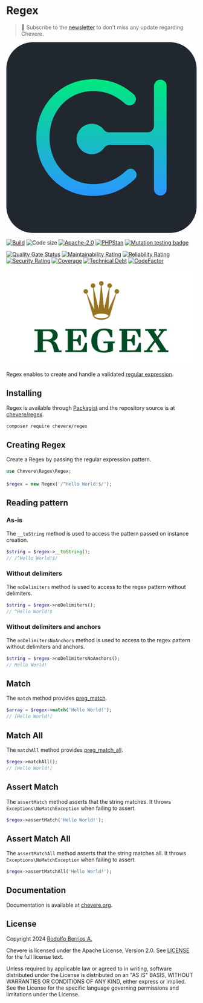 # Regex

> 🔔 Subscribe to the [newsletter](https://chv.to/chevere-newsletter) to don't miss any update regarding Chevere.

![Chevere](chevere.svg)

[![Build](https://img.shields.io/github/actions/workflow/status/chevere/regex/test.yml?branch=1.0&style=flat-square)](https://github.com/chevere/regex/actions)
![Code size](https://img.shields.io/github/languages/code-size/chevere/regex?style=flat-square)
[![Apache-2.0](https://img.shields.io/github/license/chevere/regex?style=flat-square)](LICENSE)
[![PHPStan](https://img.shields.io/badge/PHPStan-level%209-blueviolet?style=flat-square)](https://phpstan.org/)
[![Mutation testing badge](https://img.shields.io/endpoint?style=flat-square&url=https%3A%2F%2Fbadge-api.stryker-mutator.io%2Fgithub.com%2Fchevere%2Fregex%2F1.0)](https://dashboard.stryker-mutator.io/reports/github.com/chevere/regex/1.0)

[![Quality Gate Status](https://sonarcloud.io/api/project_badges/measure?project=chevere_regex&metric=alert_status)](https://sonarcloud.io/dashboard?id=chevere_regex)
[![Maintainability Rating](https://sonarcloud.io/api/project_badges/measure?project=chevere_regex&metric=sqale_rating)](https://sonarcloud.io/dashboard?id=chevere_regex)
[![Reliability Rating](https://sonarcloud.io/api/project_badges/measure?project=chevere_regex&metric=reliability_rating)](https://sonarcloud.io/dashboard?id=chevere_regex)
[![Security Rating](https://sonarcloud.io/api/project_badges/measure?project=chevere_regex&metric=security_rating)](https://sonarcloud.io/dashboard?id=chevere_regex)
[![Coverage](https://sonarcloud.io/api/project_badges/measure?project=chevere_regex&metric=coverage)](https://sonarcloud.io/dashboard?id=chevere_regex)
[![Technical Debt](https://sonarcloud.io/api/project_badges/measure?project=chevere_regex&metric=sqale_index)](https://sonarcloud.io/dashboard?id=chevere_regex)
[![CodeFactor](https://www.codefactor.io/repository/github/chevere/regex/badge)](https://www.codefactor.io/repository/github/chevere/regex)

![Regex](.github/banner/regex-logo.svg)

Regex enables to create and handle a validated [regular expression](https://en.wikipedia.org/wiki/Regular_expression).

## Installing

Regex is available through [Packagist](https://packagist.org/packages/chevere/regex) and the repository source is at [chevere/regex](https://github.com/chevere/regex).

```sh
composer require chevere/regex
```

## Creating Regex

Create a Regex by passing the regular expression pattern.

```php
use Chevere\Regex\Regex;

$regex = new Regex('/^Hello World!$/');
```

## Reading pattern

### As-is

The `__toString` method is used to access the pattern passed on instance creation.

```php
$string = $regex->__toString();
// /^Hello World!$/
```

### Without delimiters

The `noDelimiters` method is used to access to the regex pattern without delimiters.

```php
$string = $regex->noDelimiters();
// ^Hello World!$
```

### Without delimiters and anchors

The `noDelimitersNoAnchors` method is used to access to the regex pattern without delimiters and anchors.

```php
$string = $regex->noDelimitersNoAnchors();
// Hello World!
```

## Match

The `match` method provides [preg_match](https://www.php.net/preg-match).

```php
$array = $regex->match('Hello World!');
// [Hello World!]
```

## Match All

The `matchAll` method provides [preg_match_all](https://www.php.net/preg-match-all).

```php
$regex->matchAll();
// [Hello World!]
```

## Assert Match

The `assertMatch` method asserts that the string matches. It throws `Exceptions\NoMatchException` when failing to assert.

```php
$regex->assertMatch('Hello World!');
```

## Assert Match All

The `assertMatchAll` method asserts that the string matches all. It throws `Exceptions\NoMatchException` when failing to assert.

```php
$regex->assertMatchAll('Hello World!');
```

## Documentation

Documentation is available at [chevere.org](https://chevere.org/packages/regex).

## License

Copyright 2024 [Rodolfo Berrios A.](https://rodolfoberrios.com/)

Chevere is licensed under the Apache License, Version 2.0. See [LICENSE](LICENSE) for the full license text.

Unless required by applicable law or agreed to in writing, software distributed under the License is distributed on an "AS IS" BASIS, WITHOUT WARRANTIES OR CONDITIONS OF ANY KIND, either express or implied. See the License for the specific language governing permissions and limitations under the License.
